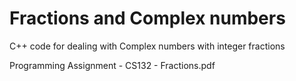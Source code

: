 # Fractions and Complex numbers
C++ code for dealing with Complex numbers with integer fractions

Programming Assignment - CS132 - Fractions.pdf

